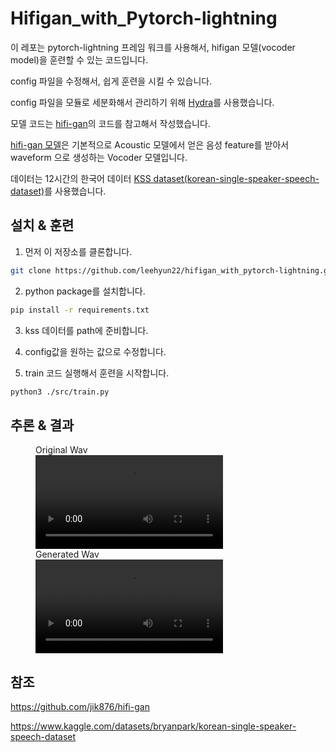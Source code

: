 # Hifigan_with_Pytorch-lightning

이 레포는 pytorch-lightning 프레임 워크를 사용해서, hifigan 모델(vocoder model)을 훈련할 수 있는 코드입니다.

config 파일을 수정해서, 쉽게 훈련을 시킬 수 있습니다.

config 파일을 모듈로 세분화해서 관리하기 위해 [Hydra](https://hydra.cc/docs/intro/)를 사용했습니다.

모델 코드는 [hifi-gan](https://github.com/jik876/hifi-gan)의 코드를 참고해서 작성했습니다.

[hifi-gan 모델](https://arxiv.org/abs/2010.05646)은 기본적으로 Acoustic 모델에서 얻은 음성 feature를 받아서 waveform 으로 생성하는 Vocoder 모델입니다.

데이터는 12시간의 한국어 데이터 [KSS dataset(korean-single-speaker-speech-dataset)](https://www.kaggle.com/datasets/bryanpark/korean-single-speaker-speech-dataset)를 사용했습니다.



## 설치 & 훈련

1. 먼저 이 저장소를 클론합니다.

```bash
git clone https://github.com/leehyun22/hifigan_with_pytorch-lightning.git

```
2. python package를 설치합니다.

```bash
pip install -r requirements.txt
```
3. kss 데이터를 path에 준비합니다.

4. config값을 원하는 값으로 수정합니다.

5. train 코드 실행해서 훈련을 시작합니다.

```bash
python3 ./src/train.py
```

## 추론 & 결과

<figure>
    <figcaption>Original Wav</figcaption>
    <video src="https://github.com/leehyun22/hifigan_with_pytorch-lightning/assets/39438255/e283b619-c5d5-4b41-b100-33c74feab53e"></video>
    <figcaption>Generated Wav</figcaption>
    <video src="https://github.com/leehyun22/hifigan_with_pytorch-lightning/assets/39438255/76e52d6f-be04-475d-a971-c92e886b88f0"></video>
</figure>


## 참조
https://github.com/jik876/hifi-gan

https://www.kaggle.com/datasets/bryanpark/korean-single-speaker-speech-dataset
